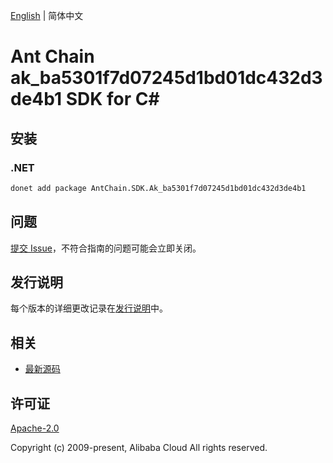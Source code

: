 [English](README.md) | 简体中文

# Ant Chain ak_ba5301f7d07245d1bd01dc432d3de4b1 SDK for C#

## 安装

### .NET

```bash
donet add package AntChain.SDK.Ak_ba5301f7d07245d1bd01dc432d3de4b1
```

## 问题

[提交 Issue](https://github.com/alipay/antchain-openapi-prod-sdk/issues/new)，不符合指南的问题可能会立即关闭。

## 发行说明

每个版本的详细更改记录在[发行说明](./ChangeLog.txt)中。

## 相关

* [最新源码](https://github.com/antchain-openapi-prod-sdk)

## 许可证

[Apache-2.0](http://www.apache.org/licenses/LICENSE-2.0)

Copyright (c) 2009-present, Alibaba Cloud All rights reserved.
